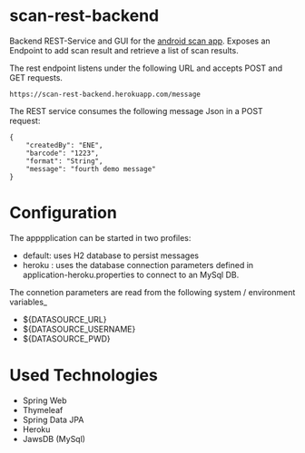 # scan-rest-backend

Backend REST-Service and GUI for the [android scan app](https://github.com/superernie77/scan-android-app). Exposes an Endpoint to add scan result and retrieve a list of scan results.


The rest endpoint listens under the following URL and accepts POST and GET requests.

```
https://scan-rest-backend.herokuapp.com/message
```

The REST service consumes the following message Json in a POST request:

```
{
    "createdBy": "ENE",
    "barcode": "1223",
    "format": "String",
    "message": "fourth demo message"
}
```
# Configuration

The apppplication can be started in two profiles:
- default: uses H2 database to persist messages
- heroku : uses the database connection parameters defined in application-heroku.properties to connect to an MySql DB.

The connetion parameters are read from the following system / environment variables_
- ${DATASOURCE_URL}
- ${DATASOURCE_USERNAME}
- ${DATASOURCE_PWD}

# Used Technologies

+ Spring Web
+ Thymeleaf
+ Spring Data JPA
+ Heroku 
+ JawsDB (MySql)
